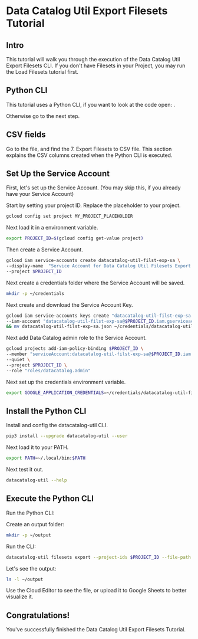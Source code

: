 <!---
Note: This tutorial is meant for Google Cloud Shell, and can be opened by going to
http://gstatic.com/cloudssh/images/open-btn.svg)](https://console.cloud.google.com/cloudshell/open?git_repo=https://github.com/mesmacosta/datacatalog-util&tutorial=tutorials/filesets/TUTORIAL.EXPORT.md)--->
# Data Catalog Util Export Filesets Tutorial

<!-- TODO: analytics id? -->
<walkthrough-author name="mesmacosta@gmail.com" tutorialName="Data Catalog Util Export Filesets Tutorial" repositoryUrl="https://github.com/mesmacosta/datacatalog-util"></walkthrough-author>

## Intro

This tutorial will walk you through the execution of the Data Catalog Util Export Filesets CLI. 
If you don't have Filesets in your Project, you may run the Load Filesets tutorial first.

## Python CLI

This tutorial uses a Python CLI, if you want to look at the code open:
<walkthrough-editor-open-file filePath="cloudshell_open/datacatalog-util/src/datacatalog_util/datacatalog_util_cli.py"
                              text="datacatalog_util_cli.py">
</walkthrough-editor-open-file>.

Otherwise go to the next step.

## CSV fields

Go to the
<walkthrough-editor-open-file filePath="cloudshell_open/datacatalog-util/README.md" text="README.md">
</walkthrough-editor-open-file> file, and find the 7. Export Filesets to CSV file.
This section explains the CSV columns created when the Python CLI is executed.

## Set Up the Service Account

First, let's set up the Service Account. (You may skip this, if you already have your Service Account)

Start by setting your project ID. Replace the placeholder to your project.
```bash
gcloud config set project MY_PROJECT_PLACEHOLDER
```

Next load it in a environment variable.
```bash
export PROJECT_ID=$(gcloud config get-value project)
```

Then create a Service Account.
```bash
gcloud iam service-accounts create datacatalog-util-filst-exp-sa \
--display-name  "Service Account for Data Catalog Util Filesets Export CLI" \
--project $PROJECT_ID
```

Next create a credentials folder where the Service Account will be saved.
```bash
mkdir -p ~/credentials
```

Next create and download the Service Account Key.
```bash
gcloud iam service-accounts keys create "datacatalog-util-filst-exp-sa.json" \
--iam-account "datacatalog-util-filst-exp-sa@$PROJECT_ID.iam.gserviceaccount.com" \
&& mv datacatalog-util-filst-exp-sa.json ~/credentials/datacatalog-util-filst-exp-sa.json
```

Next add Data Catalog admin role to the Service Account.
```bash
gcloud projects add-iam-policy-binding $PROJECT_ID \
--member "serviceAccount:datacatalog-util-filst-exp-sa@$PROJECT_ID.iam.gserviceaccount.com" \
--quiet \
--project $PROJECT_ID \
--role "roles/datacatalog.admin"
```

Next set up the credentials environment variable.
```bash
export GOOGLE_APPLICATION_CREDENTIALS=~/credentials/datacatalog-util-filst-exp-sa.json
```

## Install the Python CLI

Install and config the datacatalog-util CLI.
```bash
pip3 install --upgrade datacatalog-util --user
```
Next load it to your PATH.
```bash
export PATH=~/.local/bin:$PATH
```

Next test it out.
```bash
datacatalog-util --help
```

## Execute the Python CLI

Run the Python CLI:

Create an output folder:
```bash
mkdir -p ~/output
```

Run the CLI:
```bash
datacatalog-util filesets export --project-ids $PROJECT_ID --file-path ~/output/filesets.csv
```

Let's see the output:
```bash
ls -l ~/output
```

Use the Cloud Editor to see the <walkthrough-editor-open-file filePath="output/filesets.csv" text="filesets.csv">
</walkthrough-editor-open-file> file, or upload it to Google Sheets to better visualize it.

## Congratulations!

<walkthrough-conclusion-trophy></walkthrough-conclusion-trophy>

You've successfully finished the Data Catalog Util Export Filesets Tutorial.
